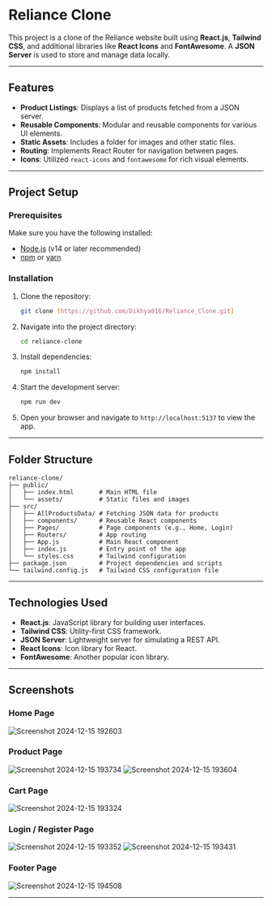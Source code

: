 # Reliance Clone

This project is a clone of the Reliance website built using **React.js**, **Tailwind CSS**, and additional libraries like **React Icons** and **FontAwesome**. A **JSON Server** is used to store and manage data locally.

---

## Features

- **Product Listings**: Displays a list of products fetched from a JSON server.
- **Reusable Components**: Modular and reusable components for various UI elements.
- **Static Assets**: Includes a folder for images and other static files.
- **Routing**: Implements React Router for navigation between pages.
- **Icons**: Utilized `react-icons` and `fontawesome` for rich visual elements.

---

## Project Setup

### Prerequisites

Make sure you have the following installed:
- [Node.js](https://nodejs.org/) (v14 or later recommended)
- [npm](https://www.npmjs.com/) or [yarn](https://yarnpkg.com/)

### Installation

1. Clone the repository:
   ```bash
   git clone [https://github.com/Dikhya016/Reliance_Clone.git]
   ```

2. Navigate into the project directory:
   ```bash
   cd reliance-clone
   ```

3. Install dependencies:
   ```bash
   npm install
   ```

5. Start the development server:
   ```bash
   npm run dev
   ```

6. Open your browser and navigate to `http://localhost:5137` to view the app.

---

## Folder Structure

```plaintext
reliance-clone/
├── public/
│   ├── index.html       # Main HTML file
│   └── assets/          # Static files and images
├── src/
│   ├── AllProductsData/ # Fetching JSON data for products
│   ├── components/      # Reusable React components
│   ├── Pages/           # Page components (e.g., Home, Login)
│   ├── Routers/         # App routing
│   ├── App.js           # Main React component
│   ├── index.js         # Entry point of the app
│   └── styles.css       # Tailwind configuration
├── package.json         # Project dependencies and scripts
└── tailwind.config.js   # Tailwind CSS configuration file
```

---

## Technologies Used

- **React.js**: JavaScript library for building user interfaces.
- **Tailwind CSS**: Utility-first CSS framework.
- **JSON Server**: Lightweight server for simulating a REST API.
- **React Icons**: Icon library for React.
- **FontAwesome**: Another popular icon library.

---

## Screenshots

### Home Page
![Screenshot 2024-12-15 192603](https://github.com/user-attachments/assets/0cf0d3f3-6bee-464e-87a5-63a1fc95613d)

### Product Page
![Screenshot 2024-12-15 193734](https://github.com/user-attachments/assets/6e1ac24e-addf-4d0c-8f0c-7343d1838c2d)
![Screenshot 2024-12-15 193604](https://github.com/user-attachments/assets/8201ac03-cd2e-475a-aceb-ed5cc7eb6b48)

### Cart Page
![Screenshot 2024-12-15 193324](https://github.com/user-attachments/assets/968976e6-266b-4a94-ac86-557657132145)

### Login / Register Page
![Screenshot 2024-12-15 193352](https://github.com/user-attachments/assets/40d13949-e96e-4cfa-b47c-03c71a6903d8)
![Screenshot 2024-12-15 193431](https://github.com/user-attachments/assets/1f63a275-7e3f-4b46-8a8c-85ed9da525cc)

### Footer Page
![Screenshot 2024-12-15 194508](https://github.com/user-attachments/assets/0ed3eea2-9c44-4d2b-ba44-c01a476d31a8)

---


